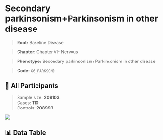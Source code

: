 # Secondary parkinsonism+Parkinsonism in other disease

> **Root:** Baseline Disease  

> **Chapter:** Chapter VI- Nervous  

> **Phenotype:** Secondary parkinsonism+Parkinsonism in other disease  

> **Code:** `G6_PARKSCND`

## 🧪 All Participants  
> Sample size: **209103**  
> Cases: **110**  
> Controls: **208993**
<img src="/Sensitive/Figures/ALL/Incidence/G6_PARKSCND.png"/>

## 📊 Data Table
<CsvTableMRF src="/Sensitive/Data/ALL/Incidence/COX_G6_PARKSCND.csv"/>

